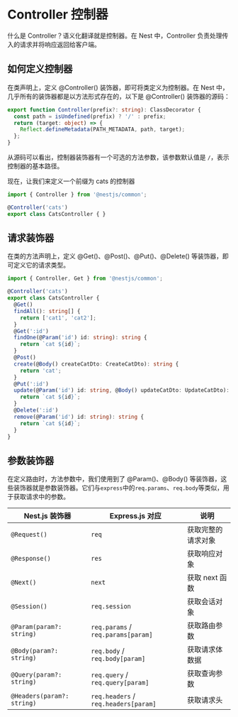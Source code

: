 # Controller 控制器

什么是 Controller？语义化翻译就是控制器。在 Nest 中，Controller 负责处理传入的请求并将响应返回给客户端。

## 如何定义控制器

在类声明上，定义 @Controller() 装饰器，即可将类定义为控制器。在 Nest 中，几乎所有的装饰器都是以方法形式存在的，以下是 @Controller() 装饰器的源码：

```typescript
export function Controller(prefix?: string): ClassDecorator {
  const path = isUndefined(prefix) ? '/' : prefix;
  return (target: object) => {
    Reflect.defineMetadata(PATH_METADATA, path, target);
  };
}
```

从源码可以看出，控制器装饰器有一个可选的方法参数，该参数默认值是 `/`，表示控制器的基本路径。

现在，让我们来定义一个前缀为 cats 的控制器

```typescript
import { Controller } from '@nestjs/common';

@Controller('cats')
export class CatsController { }
```

## 请求装饰器

在类的方法声明上，定义 @Get()、@Post()、@Put()、@Delete() 等装饰器，即可定义它的请求类型。

```typescript
import { Controller, Get } from '@nestjs/common';

@Controller('cats')
export class CatsController {
  @Get()
  findAll(): string[] {
    return ['cat1', 'cat2'];
  }
  @Get(':id')
  findOne(@Param('id') id: string): string {
    return `cat ${id}`;
  }
  @Post()
  create(@Body() createCatDto: CreateCatDto): string {
    return 'cat';
  }
  @Put(':id')
  update(@Param('id') id: string, @Body() updateCatDto: UpdateCatDto): string {
    return `cat ${id}`;
  }
  @Delete(':id')
  remove(@Param('id') id: string): string {
    return `cat ${id}`;
  }
}
```

## 参数装饰器

在定义路由时，方法参数中，我们使用到了 @Param()、@Body() 等装饰器，这些装饰器就是参数装饰器。它们与`express`中的`req.params`、`req.body`等类似，用于获取请求中的参数。

| Nest.js 装饰器 | Express.js 对应 | 说明 |
|---------------|----------------|------|
| `@Request()` | `req` | 获取完整的请求对象 |
| `@Response()` | `res` | 获取响应对象 |
| `@Next()` | `next` | 获取 next 函数 |
| `@Session()` | `req.session` | 获取会话对象 |
| `@Param(param?: string)` | `req.params` / `req.params[param]` | 获取路由参数 |
| `@Body(param?: string)` | `req.body` / `req.body[param]` | 获取请求体数据 |
| `@Query(param?: string)` | `req.query` / `req.query[param]` | 获取查询参数 |
| `@Headers(param?: string)` | `req.headers` / `req.headers[param]` | 获取请求头 |

